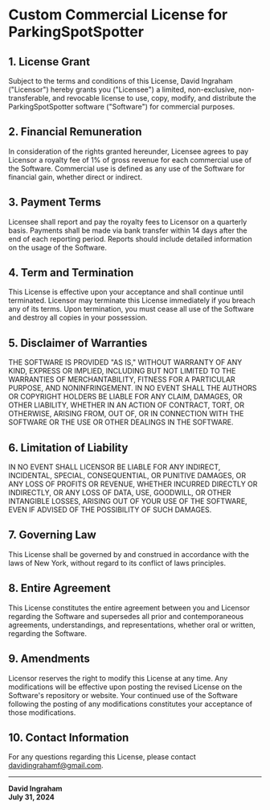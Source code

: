 # Custom Commercial License for ParkingSpotSpotter

## 1. License Grant

Subject to the terms and conditions of this License, David Ingraham ("Licensor") hereby grants you ("Licensee") a limited, non-exclusive, non-transferable, and revocable license to use, copy, modify, and distribute the ParkingSpotSpotter software ("Software") for commercial purposes.

## 2. Financial Remuneration

In consideration of the rights granted hereunder, Licensee agrees to pay Licensor a royalty fee of 1% of gross revenue for each commercial use of the Software. Commercial use is defined as any use of the Software for financial gain, whether direct or indirect.

## 3. Payment Terms

Licensee shall report and pay the royalty fees to Licensor on a quarterly basis. Payments shall be made via bank transfer within 14 days after the end of each reporting period. Reports should include detailed information on the usage of the Software.

## 4. Term and Termination

This License is effective upon your acceptance and shall continue until terminated. Licensor may terminate this License immediately if you breach any of its terms. Upon termination, you must cease all use of the Software and destroy all copies in your possession.

## 5. Disclaimer of Warranties

THE SOFTWARE IS PROVIDED "AS IS," WITHOUT WARRANTY OF ANY KIND, EXPRESS OR IMPLIED, INCLUDING BUT NOT LIMITED TO THE WARRANTIES OF MERCHANTABILITY, FITNESS FOR A PARTICULAR PURPOSE, AND NONINFRINGEMENT. IN NO EVENT SHALL THE AUTHORS OR COPYRIGHT HOLDERS BE LIABLE FOR ANY CLAIM, DAMAGES, OR OTHER LIABILITY, WHETHER IN AN ACTION OF CONTRACT, TORT, OR OTHERWISE, ARISING FROM, OUT OF, OR IN CONNECTION WITH THE SOFTWARE OR THE USE OR OTHER DEALINGS IN THE SOFTWARE.

## 6. Limitation of Liability

IN NO EVENT SHALL LICENSOR BE LIABLE FOR ANY INDIRECT, INCIDENTAL, SPECIAL, CONSEQUENTIAL, OR PUNITIVE DAMAGES, OR ANY LOSS OF PROFITS OR REVENUE, WHETHER INCURRED DIRECTLY OR INDIRECTLY, OR ANY LOSS OF DATA, USE, GOODWILL, OR OTHER INTANGIBLE LOSSES, ARISING OUT OF YOUR USE OF THE SOFTWARE, EVEN IF ADVISED OF THE POSSIBILITY OF SUCH DAMAGES.

## 7. Governing Law

This License shall be governed by and construed in accordance with the laws of New York, without regard to its conflict of laws principles.

## 8. Entire Agreement

This License constitutes the entire agreement between you and Licensor regarding the Software and supersedes all prior and contemporaneous agreements, understandings, and representations, whether oral or written, regarding the Software.

## 9. Amendments

Licensor reserves the right to modify this License at any time. Any modifications will be effective upon posting the revised License on the Software's repository or website. Your continued use of the Software following the posting of any modifications constitutes your acceptance of those modifications.

## 10. Contact Information

For any questions regarding this License, please contact davidingrahamf@gmail.com.

---

**David Ingraham**  
**July 31, 2024**
